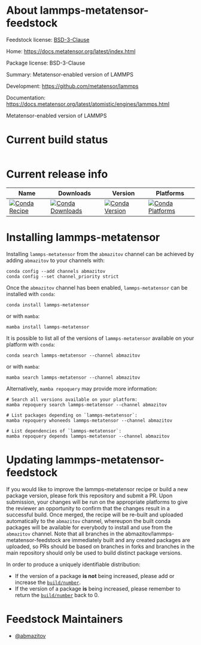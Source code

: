 About lammps-metatensor-feedstock
=================================

Feedstock license: [BSD-3-Clause](https://github.com/abmazitov/lammps-metatensor-feedstock/blob/main/LICENSE.txt)

Home: https://docs.metatensor.org/latest/index.html

Package license: BSD-3-Clause

Summary: Metatensor-enabled version of LAMMPS

Development: https://github.com/metatensor/lammps

Documentation: https://docs.metatensor.org/latest/atomistic/engines/lammps.html

Metatensor-enabled version of LAMMPS


Current build status
====================


<table>
</table>

Current release info
====================

| Name | Downloads | Version | Platforms |
| --- | --- | --- | --- |
| [![Conda Recipe](https://img.shields.io/badge/recipe-lammps--metatensor-green.svg)](https://anaconda.org/abmazitov/lammps-metatensor) | [![Conda Downloads](https://img.shields.io/conda/dn/abmazitov/lammps-metatensor.svg)](https://anaconda.org/abmazitov/lammps-metatensor) | [![Conda Version](https://img.shields.io/conda/vn/abmazitov/lammps-metatensor.svg)](https://anaconda.org/abmazitov/lammps-metatensor) | [![Conda Platforms](https://img.shields.io/conda/pn/abmazitov/lammps-metatensor.svg)](https://anaconda.org/abmazitov/lammps-metatensor) |

Installing lammps-metatensor
============================

Installing `lammps-metatensor` from the `abmazitov` channel can be achieved by adding `abmazitov` to your channels with:

```
conda config --add channels abmazitov
conda config --set channel_priority strict
```

Once the `abmazitov` channel has been enabled, `lammps-metatensor` can be installed with `conda`:

```
conda install lammps-metatensor
```

or with `mamba`:

```
mamba install lammps-metatensor
```

It is possible to list all of the versions of `lammps-metatensor` available on your platform with `conda`:

```
conda search lammps-metatensor --channel abmazitov
```

or with `mamba`:

```
mamba search lammps-metatensor --channel abmazitov
```

Alternatively, `mamba repoquery` may provide more information:

```
# Search all versions available on your platform:
mamba repoquery search lammps-metatensor --channel abmazitov

# List packages depending on `lammps-metatensor`:
mamba repoquery whoneeds lammps-metatensor --channel abmazitov

# List dependencies of `lammps-metatensor`:
mamba repoquery depends lammps-metatensor --channel abmazitov
```




Updating lammps-metatensor-feedstock
====================================

If you would like to improve the lammps-metatensor recipe or build a new
package version, please fork this repository and submit a PR. Upon submission,
your changes will be run on the appropriate platforms to give the reviewer an
opportunity to confirm that the changes result in a successful build. Once
merged, the recipe will be re-built and uploaded automatically to the
`abmazitov` channel, whereupon the built conda packages will be available for
everybody to install and use from the `abmazitov` channel.
Note that all branches in the abmazitov/lammps-metatensor-feedstock are
immediately built and any created packages are uploaded, so PRs should be based
on branches in forks and branches in the main repository should only be used to
build distinct package versions.

In order to produce a uniquely identifiable distribution:
 * If the version of a package **is not** being increased, please add or increase
   the [``build/number``](https://docs.conda.io/projects/conda-build/en/latest/resources/define-metadata.html#build-number-and-string).
 * If the version of a package **is** being increased, please remember to return
   the [``build/number``](https://docs.conda.io/projects/conda-build/en/latest/resources/define-metadata.html#build-number-and-string)
   back to 0.

Feedstock Maintainers
=====================

* [@abmazitov](https://github.com/abmazitov/)

